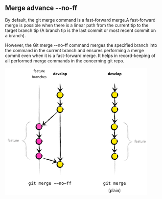 ## Merge advance --no-ff


By default, the git merge command is a fast-forward merge.A fast-forward merge is possible when there is a linear path from the current tip to the target branch tip (A branch tip is the last commit or most recent commit on a branch).


However, the Git merge --no-ff command merges the specified branch into the command in the current branch and ensures performing a merge commit even when it is a fast-forward merge. It helps in record-keeping of all performed merge commands in the concerning git repo.


![Upstream vs Origin](https://raw.githubusercontent.com/Chen-BBe/GitTut/master/images/--no-ff.png)
